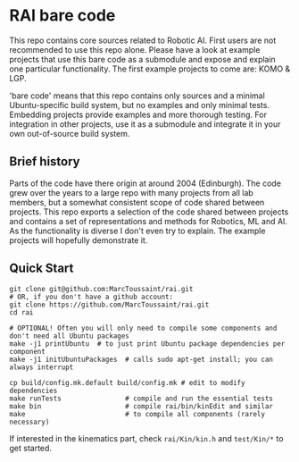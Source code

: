 # RAI bare code

This repo contains core sources related to Robotic AI. First users are not recommended to use this repo alone.
Please have a look at example projects that use this bare code as a submodule and expose and explain one
particular functionality. The first example projects to come are: KOMO & LGP.

'bare code' means that this repo contains only sources and a minimal Ubuntu-specific build system, but no examples
and only minimal tests. Embedding projects provide examples and more thorough testing. For integration in other
projects, use it as a submodule and integrate it in your own out-of-source build system.

## Brief history

Parts of the code have there origin at around 2004 (Edinburgh). The code grew over the years to a large repo with
many projects from all lab members, but a somewhat consistent scope of code shared between projects. This repo exports a
selection of the code shared between projects and contains a set of representations and methods for Robotics, ML and AI.
As the functionality is diverse I don't even try to explain. The example projects will hopefully demonstrate it.

## Quick Start

```
git clone git@github.com:MarcToussaint/rai.git
# OR, if you don't have a github account:
git clone https://github.com/MarcToussaint/rai.git
cd rai

# OPTIONAL! Often you will only need to compile some components and don't need all Ubuntu packages
make -j1 printUbuntu  # to just print Ubuntu package dependencies per component
make -j1 initUbuntuPackages  # calls sudo apt-get install; you can always interrupt

cp build/config.mk.default build/config.mk # edit to modify dependencies
make runTests                # compile and run the essential tests
make bin                     # compile rai/bin/kinEdit and similar
make                         # to compile all components (rarely necessary)
```

If interested in the kinematics part, check `rai/Kin/kin.h` and `test/Kin/*` to get started.
